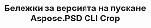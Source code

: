 ---
title: Бележки за версията на пускане Aspose.PSD CLI Crop
type: docs
weight: 30
url: /bg/net/cli/crop/release-notes/
---